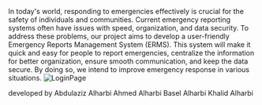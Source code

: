 In today's world, responding to emergencies effectively is crucial for the safety of individuals and communities.
Current emergency reporting systems often have issues with speed, organization, and data security.
To address these problems, our project aims to develop a user-friendly Emergency Reports Management System (ERMS).
This system will make it quick and easy for people to report emergencies, centralize the information for better organization,
ensure smooth communication, and keep the data secure.
By doing so, we intend to improve emergency response in various situations.
![LoginPage](https://github.com/AhmedFalahALharbi/Emergency-Mangement-System/assets/82989717/e9b29f36-79fa-482a-a7ad-d4fae4ea5a69)


developed by 
Abdulaziz Alharbi 
Ahmed Alharbi 
Basel Alharbi
Khalid Alharbi
